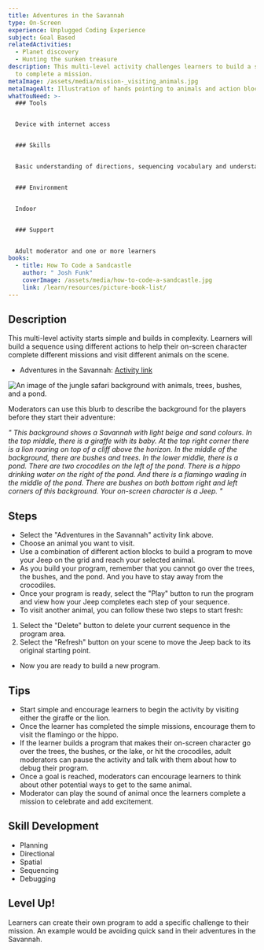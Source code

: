 ```yaml
---
title: Adventures in the Savannah
type: On-Screen
experience: Unplugged Coding Experience
subject: Goal Based
relatedActivities:
  - Planet discovery
  - Hunting the sunken treasure
description: This multi-level activity challenges learners to build a sequence
  to complete a mission.
metaImage: /assets/media/mission-_visiting_animals.jpg
metaImageAlt: Illustration of hands pointing to animals and action blocks on branch
whatYouNeed: >-
  ### Tools


  Device with internet access


  ### Skills


  Basic understanding of directions, sequencing vocabulary and understanding of the selected coding environment


  ### Environment


  Indoor 


  ### Support


  Adult moderator and one or more learners
books:
  - title: How To Code a Sandcastle
    author: " Josh Funk"
    coverImage: /assets/media/how-to-code-a-sandcastle.jpg
    link: /learn/resources/picture-book-list/
---
```

## Description

This multi-level activity starts simple and builds in complexity. Learners will build a sequence using different actions to help their on-screen character complete different missions and visit different animals on the scene.

* Adventures in the Savannah: [Activity link](https://create.weavly.org/?v=0.9&t=mixed&w=Jungle&p=&c=abb&a=123456ABDabd)

![An image of the jungle safari background with animals, trees, bushes, and a pond.](/assets/media/jungle-safari.svg "Mission: Visiting Animals")

Moderators can use this blurb to describe the background for the players before they start their adventure:

*" This background shows a Savannah with light beige and sand colours. In the top middle, there is a giraffe with its baby. At the top right corner there is a lion roaring on top of a cliff above the horizon. In the middle of the background, there are bushes and trees. In the lower middle, there is a pond. There are two crocodiles on the left of the pond. There is a hippo drinking water on the right of the pond. And there is a flamingo wading in the middle of the pond. There are bushes on both bottom right and left corners of this background. Your on-screen character is a Jeep. "*

## Steps

* Select the "Adventures in the Savannah" activity link above.
* Choose an animal you want to visit.
* Use a combination of different action blocks to build a program to move your Jeep on the grid and reach your selected animal.
* As you build your program, remember that you cannot go over the trees, the bushes, and the pond. And you have to stay away from the crocodiles. 
* Once your program is ready, select the "Play" button to run the program and view how your Jeep completes each step of your sequence.
* To visit another animal, you can follow these two steps to start fresh: 

1. Select the "Delete" button to delete your current sequence in the program area. 
2. Select the "Refresh" button on your scene to move the Jeep back to its original starting point.

* Now you are ready to build a new program.

## Tips

* Start simple and encourage learners to begin the activity by visiting either the giraffe or the lion.
* Once the learner has completed the simple missions, encourage them to visit the flamingo or the hippo. 
* If the learner builds a program that makes their on-screen character go over the trees, the bushes, or the lake, or hit the crocodiles, adult moderators can pause the activity and talk with them about how to debug their program. 
* Once a goal is reached, moderators can encourage learners to think about other potential ways to get to the same animal.
* Moderator can play the sound of animal once the learners complete a mission to celebrate and add excitement.

## Skill Development

* Planning
* Directional
* Spatial
* Sequencing
* Debugging

## Level Up!

Learners can create their own program to add a specific challenge to their mission. An example would be avoiding quick sand in their adventures in the Savannah.

<img src="https://code.org/api/hour/begin_weavly.png" class="visually-hidden" alt="" width="0" height="0" />